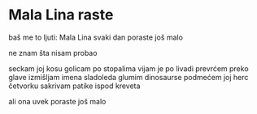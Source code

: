 # Mala Lina raste

baš me to ljuti: Mala Lina svaki dan poraste još malo

ne znam šta nisam probao

seckam joj kosu
golicam po stopalima
vijam je po livadi
prevrćem preko glave
izmišljam imena sladoleda
glumim dinosaurse
podmećem joj herc četvorku
sakrivam patike ispod kreveta

ali ona uvek poraste još malo
